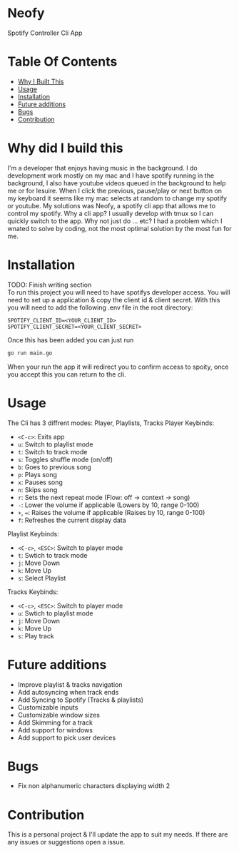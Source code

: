 # Neofy
Spotify Controller Cli App

# Table Of Contents
- [Why I Built This](#why-did-i-build-this)
- [Usage](#usage)
- [Installation](#installation)
- [Future additions](#future-addtions)
- [Bugs](#bugs)
- [Contribution](#contribution)

# Why did I build this
I'm a developer that enjoys having music in the background.
I do development work mostly on my mac and I have spotify
running in the background, I also have youtube videos queued
in the background to help me or for lesuire. When I click the
previous, pause/play or next button on my keyboard it seems
like my mac selects at random to change my spotify or youtube.
My solutions was Neofy, a spotify cli app that allows me to
control my spotify.
Why a cli app? I usually develop with tmux so I can quickly
switch to the app.
Why not just do ... etc? I had a problem which I wnated to
solve by coding, not the most optimal solution by the most fun for me.

# Installation
TODO: Finish writing section\
To run this project you will need to have spotifys developer access.
You will need to set up a application & copy the client id & client secret.
With this you will need to add the following .env file in the root directory:
```
SPOTIFY_CLIENT_ID=<YOUR_CLIENT_ID>
SPOTIFY_CLIENT_SECRET=<YOUR_CLIENT_SECRET>
```
Once this has been added you can just run
```bash
go run main.go
```
When your run the app it will redirect you to confirm access to spoity,
once you accept this you can return to the cli.

# Usage
The Cli has 3 diffrent modes: Player, Playlists, Tracks
Player Keybinds:
* `<C-c>`: Exits app
* `u`: Switch to playlist mode
* `t`: Switch to track mode
* `s`: Toggles shuffle mode (on/off)
* `b`: Goes to previous song
* `p`: Plays song
* `x`: Pauses song
* `n`: Skips song
* `r`: Sets the next repeat mode (Flow: off -> context -> song)
* `-`: Lower the volume if applicable (Lowers by 10, range 0-100)
* `+`, `=`: Raises the volume if applicable (Raises by 10, range 0-100)
* `f`: Refreshes the current display data

Playlist Keybinds:
* `<C-c>`, `<ESC>`: Switch to player mode
* `t`: Swtich to track mode
* `j`: Move Down
* `k`: Move Up
* `s`: Select Playlist

Tracks Keybinds:
* `<C-c>`, `<ESC>`: Switch to player mode
* `u`: Swtich to playlist mode
* `j`: Move Down
* `k`: Move Up
* `s`: Play track

# Future additions
* Improve playlist & tracks navigation
* Add autosyncing when track ends
* Add Syncing to Spotify (Tracks & playlists)
* Customizable inputs
* Customizable window sizes
* Add Skimming for a track
* Add support for windows
* Add support to pick user devices

# Bugs
* Fix non alphanumeric characters displaying width 2

# Contribution
This is a personal project & I'll update the app to suit
my needs. If there are any issues or suggestions open a issue.

